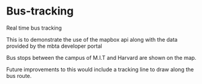 # Bus-tracking
Real time bus tracking 

This is to demonstrate the use of the mapbox api along with the data provided by the mbta developer portal 

Bus stops between the campus of M.I.T and Harvard are shown on the map.

Future improvements to this would include a tracking line to draw along the bus route.
